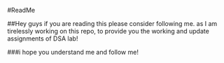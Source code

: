 #ReadMe

##Hey guys if you are reading this please consider following me. as I am tirelessly working on this repo, to provide you the working and update assignments of DSA lab!

###i hope you understand me and follow me!
